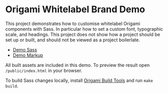 # Origami Whitelabel Brand Demo

This project demonstrates how to customise whitelabel Origami components with Sass. In particular how to set a custom font, typographic scale, and headings. This project does not show how a project should be set up or built, and should not be viewed as a project boilerlate.

- [Demo Sass](https://github.com/Financial-Times/origami-whitelabel-brand-demo/blob/master/main.scss)
- [Demo Markup](https://github.com/Financial-Times/origami-whitelabel-brand-demo/tree/master/public)

All built assets are included in this demo. To preview the result open `/public/index.html` in your browser.

To build Sass changes locally, install [Origami Build Tools](https://www.npmjs.com/package/origami-build-tools) and run `make build`.

